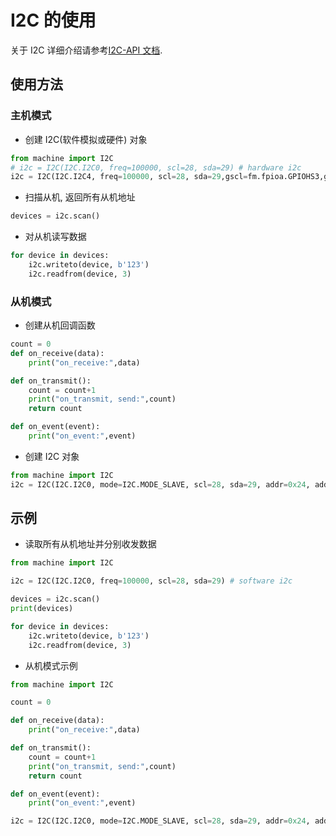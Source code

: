 I2C 的使用
=========

关于 I2C 详细介绍请参考[I2C-API 文档](../../api_reference/machine/i2c.md).

## 使用方法

### 主机模式

* 创建 I2C(软件模拟或硬件) 对象

```python
from machine import I2C
# i2c = I2C(I2C.I2C0, freq=100000, scl=28, sda=29) # hardware i2c
i2c = I2C(I2C.I2C4, freq=100000, scl=28, sda=29,gscl=fm.fpioa.GPIOHS3,gsda=fm.fpioa.GPIOHS2) # software i2c
```

* 扫描从机, 返回所有从机地址

```python
devices = i2c.scan()
```

* 对从机读写数据

```python
for device in devices:
    i2c.writeto(device, b'123')
    i2c.readfrom(device, 3)
```

### 从机模式

* 创建从机回调函数

```python
count = 0
def on_receive(data):
    print("on_receive:",data)

def on_transmit():
    count = count+1
    print("on_transmit, send:",count)
    return count

def on_event(event):
    print("on_event:",event)
```

* 创建 I2C 对象

```python
from machine import I2C
i2c = I2C(I2C.I2C0, mode=I2C.MODE_SLAVE, scl=28, sda=29, addr=0x24, addr_size=7, on_receive=on_receive, on_transmit=on_transmit, on_event=on_event)
```

## 示例

* 读取所有从机地址并分别收发数据

```python
from machine import I2C

i2c = I2C(I2C.I2C0, freq=100000, scl=28, sda=29) # software i2c

devices = i2c.scan()
print(devices)

for device in devices:
    i2c.writeto(device, b'123')
    i2c.readfrom(device, 3)
```

* 从机模式示例

```python
from machine import I2C

count = 0

def on_receive(data):
    print("on_receive:",data)

def on_transmit():
    count = count+1
    print("on_transmit, send:",count)
    return count

def on_event(event):
    print("on_event:",event)

i2c = I2C(I2C.I2C0, mode=I2C.MODE_SLAVE, scl=28, sda=29, addr=0x24, addr_size=7, on_receive=on_receive, on_transmit=on_transmit, on_event=on_event)
```